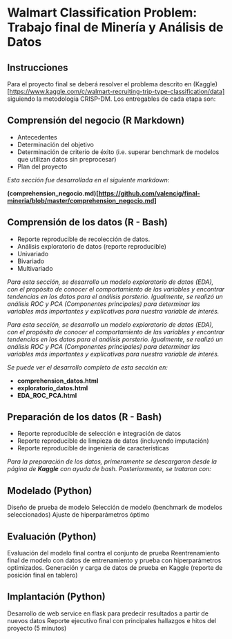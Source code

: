 # Walmart Classification Problem: Trabajo final de Minería y Análisis de Datos

## Instrucciones
Para el proyecto final se deberá resolver el problema descrito en (Kaggle)[https://www.kaggle.com/c/walmart-recruiting-trip-type-classification/data] siguiendo la metodología CRISP-DM. Los entregables de cada etapa son:

## Comprensión del negocio (R Markdown)  

+ Antecedentes
+ Determinación del objetivo
+ Determinación de criterio de éxito (i.e. superar benchmark de modelos que utilizan datos sin preprocesar)
+ Plan del proyecto

_Esta sección fue desarrollada en el siguiente markdown:_

**(comprehension_negocio.md)[https://github.com/valencig/final-mineria/blob/master/comprehension_negocio.md]**

## Comprensión de los datos (R - Bash)  

+ Reporte reproducible de recolección de datos.
+ Análisis exploratorio de datos (reporte reproducible)
+ Univariado
+ Bivariado
+ Multivariado

_Para esta sección, se desarrollo un modelo exploratorio de datos (EDA), con el propósito de conocer el comportamiento de las variables y encontrar tendencias en los datos para el análisis porsterio._ _Igualmente, se realizó un análisis ROC y PCA (Componentes principales) para determinar las variables más importantes y explicativas para nuestra variable de interés._


_Para esta sección, se desarrollo un modelo exploratorio de datos (EDA), con el propósito de conocer el comportamiento de las variables y encontrar tendencias en los datos para el análisis porsterio._ _Igualmente, se realizó un análisis ROC y PCA (Componentes principales) para determinar las variables más importantes y explicativas para nuestra variable de interés._

_Se puede ver el desarrollo completo de esta sección en:_

+ **comprehension_datos.html**
+ **exploratorio_datos.html**
+ **EDA_ROC_PCA.html**

## Preparación de los datos (R - Bash) 

+ Reporte reproducible de selección e integración de datos
+ Reporte reproducible de limpieza de datos (incluyendo imputación)
+ Reporte reproducible de ingeniería de características

_Para la preparación de los datos, primeramente se descargaron desde la página de **Kaggle** con ayuda de bash. Posteriormente, se trataron con:_

## Modelado (Python)  
Diseño de prueba de modelo
Selección de modelo (benchmark de modelos seleccionados)
Ajuste de hiperparámetros óptimo

## Evaluación (Python)  
Evaluación del modelo final contra el conjunto de prueba
Reentrenamiento final de modelo con datos de entrenamiento y prueba con hiperparámetros optimizados.
Generación y carga de datos de prueba en Kaggle (reporte de posición final en tablero)

## Implantación (Python)  
Desarrollo de web service en flask para predecir resultados a partir de nuevos datos
Reporte ejecutivo final con principales hallazgos e hitos del proyecto (5 minutos)

